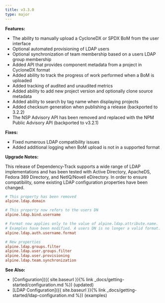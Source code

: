 ```yaml
---
title: v3.3.0
type: major
---
```


**Features:**

* The ability to manually upload a CycloneDX or SPDX BoM from the user interface
* Optional automated provisioning of LDAP users
* Optional synchronization of team membership based on a users LDAP group membership
* Added API that provides component metadata from a project in CycloneDX format
* Added ability to track the progress of work performed when a BoM is uploaded
* Added tracking of audited and unaudited metrics
* Added ability to add new project version and optionally clone source metadata
* Added ability to search by tag name when displaying projects
* Added checksum generation when publishing a release (backported to 3.2.2)
* The NSP Advisory API has been removed and replaced with the NPM Public Advisory API (backported to v3.2.1)

**Fixes:**

* Fixed numerous LDAP compatibility issues
* Added additional logging when BoM upload is not in a supported format

**Upgrade Notes:**

This release of Dependency-Track supports a wide range of LDAP implementations and has been tested with 
Active Directory, ApacheDS, Fedora 389 Directory, and NetIQ/Novell eDirectory. In order to ensure compatibility,
some existing LDAP configuration properties have been changed.


```ini
# This property has been removed
alpine.ldap.domain
```

```ini
# This property now refers to the users DN
alpine.ldap.bind.username
```

```ini
# Format now applies only to the value of alpine.ldap.attribute.name. 
# Examples have been modified. A users DN is no longer a valid format.
alpine.ldap.auth.username.format
```

```ini
# New properties
alpine.ldap.groups.filter
alpine.ldap.user.groups.filter
alpine.ldap.user.provisioning
alpine.ldap.team.synchronization
```

**See Also:**
* [Configuration]({{ site.baseurl }}{% link _docs/getting-started/configuration.md %}) (updated)
* [LDAP Configuration]({{ site.baseurl }}{% link _docs/getting-started/ldap-configuration.md %}) (examples)
